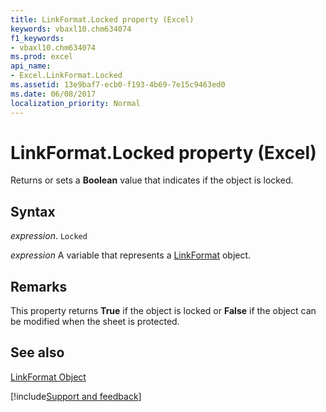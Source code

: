 ```yaml
---
title: LinkFormat.Locked property (Excel)
keywords: vbaxl10.chm634074
f1_keywords:
- vbaxl10.chm634074
ms.prod: excel
api_name:
- Excel.LinkFormat.Locked
ms.assetid: 13e9baf7-ecb0-f193-4b69-7e15c9463ed0
ms.date: 06/08/2017
localization_priority: Normal
---
```



# LinkFormat.Locked property (Excel)

Returns or sets a  **Boolean** value that indicates if the object is locked.


## Syntax

_expression_. `Locked`

_expression_ A variable that represents a [LinkFormat](Excel.LinkFormat.md) object.


## Remarks

This property returns  **True** if the object is locked or **False** if the object can be modified when the sheet is protected.


## See also


[LinkFormat Object](Excel.LinkFormat.md)

[!include[Support and feedback](~/includes/feedback-boilerplate.md)]